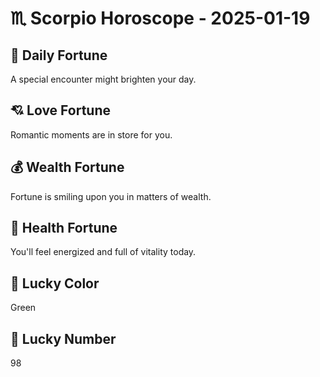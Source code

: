 # ♏ Scorpio Horoscope - 2025-01-19

## 🎯 Daily Fortune

A special encounter might brighten your day.

## 💘 Love Fortune

Romantic moments are in store for you.

## 💰 Wealth Fortune

Fortune is smiling upon you in matters of wealth.

## 🌱 Health Fortune

You'll feel energized and full of vitality today.

## 🎨 Lucky Color

Green

## 🔢 Lucky Number

98
